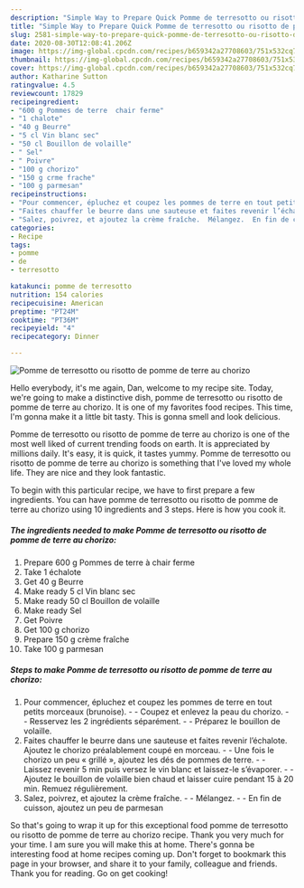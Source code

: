 ```yaml
---
description: "Simple Way to Prepare Quick Pomme de terresotto ou risotto de pomme de terre au chorizo"
title: "Simple Way to Prepare Quick Pomme de terresotto ou risotto de pomme de terre au chorizo"
slug: 2581-simple-way-to-prepare-quick-pomme-de-terresotto-ou-risotto-de-pomme-de-terre-au-chorizo
date: 2020-08-30T12:08:41.206Z
image: https://img-global.cpcdn.com/recipes/b659342a27708603/751x532cq70/pomme-de-terresotto-ou-risotto-de-pomme-de-terre-au-chorizo-photo-principale-de-la-recette.jpg
thumbnail: https://img-global.cpcdn.com/recipes/b659342a27708603/751x532cq70/pomme-de-terresotto-ou-risotto-de-pomme-de-terre-au-chorizo-photo-principale-de-la-recette.jpg
cover: https://img-global.cpcdn.com/recipes/b659342a27708603/751x532cq70/pomme-de-terresotto-ou-risotto-de-pomme-de-terre-au-chorizo-photo-principale-de-la-recette.jpg
author: Katharine Sutton
ratingvalue: 4.5
reviewcount: 17829
recipeingredient:
- "600 g Pommes de terre  chair ferme"
- "1 chalote"
- "40 g Beurre"
- "5 cl Vin blanc sec"
- "50 cl Bouillon de volaille"
- " Sel"
- " Poivre"
- "100 g chorizo"
- "150 g crme frache"
- "100 g parmesan"
recipeinstructions:
- "Pour commencer, épluchez et coupez les pommes de terre en tout petits morceaux (brunoise).  Coupez et enlevez la peau du chorizo.  Resservez les 2 ingrédients séparément.  Préparez le bouillon de volaille."
- "Faites chauffer le beurre dans une sauteuse et faites revenir l’échalote. Ajoutez le chorizo préalablement coupé en morceau.  Une fois le chorizo un peu « grillé », ajoutez les dés de pommes de terre.  Laissez revenir 5 min puis versez le vin blanc et laissez-le s’évaporer.  Ajoutez le bouillon de volaille bien chaud et laisser cuire pendant 15 à 20 min. Remuez régulièrement."
- "Salez, poivrez, et ajoutez la crème fraîche.  Mélangez.  En fin de cuisson, ajoutez un peu de parmesan"
categories:
- Recipe
tags:
- pomme
- de
- terresotto

katakunci: pomme de terresotto 
nutrition: 154 calories
recipecuisine: American
preptime: "PT24M"
cooktime: "PT36M"
recipeyield: "4"
recipecategory: Dinner

---
```



![Pomme de terresotto ou risotto de pomme de terre au chorizo](https://img-global.cpcdn.com/recipes/b659342a27708603/751x532cq70/pomme-de-terresotto-ou-risotto-de-pomme-de-terre-au-chorizo-photo-principale-de-la-recette.jpg)

Hello everybody, it's me again, Dan, welcome to my recipe site. Today, we're going to make a distinctive dish, pomme de terresotto ou risotto de pomme de terre au chorizo. It is one of my favorites food recipes. This time, I'm gonna make it a little bit tasty. This is gonna smell and look delicious.



Pomme de terresotto ou risotto de pomme de terre au chorizo is one of the most well liked of current trending foods on earth. It is appreciated by millions daily. It's easy, it is quick, it tastes yummy. Pomme de terresotto ou risotto de pomme de terre au chorizo is something that I've loved my whole life. They are nice and they look fantastic.


To begin with this particular recipe, we have to first prepare a few ingredients. You can have pomme de terresotto ou risotto de pomme de terre au chorizo using 10 ingredients and 3 steps. Here is how you cook it.

<!--inarticleads1-->

##### The ingredients needed to make Pomme de terresotto ou risotto de pomme de terre au chorizo:

1. Prepare 600 g Pommes de terre à chair ferme
1. Take 1 échalote
1. Get 40 g Beurre
1. Make ready 5 cl Vin blanc sec
1. Make ready 50 cl Bouillon de volaille
1. Make ready  Sel
1. Get  Poivre
1. Get 100 g chorizo
1. Prepare 150 g crème fraîche
1. Take 100 g parmesan




<!--inarticleads2-->

##### Steps to make Pomme de terresotto ou risotto de pomme de terre au chorizo:

1. Pour commencer, épluchez et coupez les pommes de terre en tout petits morceaux (brunoise). -  - Coupez et enlevez la peau du chorizo. -  - Resservez les 2 ingrédients séparément. -  - Préparez le bouillon de volaille.
1. Faites chauffer le beurre dans une sauteuse et faites revenir l’échalote. Ajoutez le chorizo préalablement coupé en morceau. -  - Une fois le chorizo un peu « grillé », ajoutez les dés de pommes de terre. -  - Laissez revenir 5 min puis versez le vin blanc et laissez-le s’évaporer. -  - Ajoutez le bouillon de volaille bien chaud et laisser cuire pendant 15 à 20 min. Remuez régulièrement.
1. Salez, poivrez, et ajoutez la crème fraîche. -  - Mélangez. -  - En fin de cuisson, ajoutez un peu de parmesan




So that's going to wrap it up for this exceptional food pomme de terresotto ou risotto de pomme de terre au chorizo recipe. Thank you very much for your time. I am sure you will make this at home. There's gonna be interesting food at home recipes coming up. Don't forget to bookmark this page in your browser, and share it to your family, colleague and friends. Thank you for reading. Go on get cooking!
